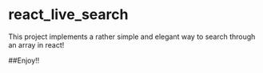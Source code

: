 # react_live_search

This project implements a rather simple and elegant way to search through an array in react!

##Enjoy!!